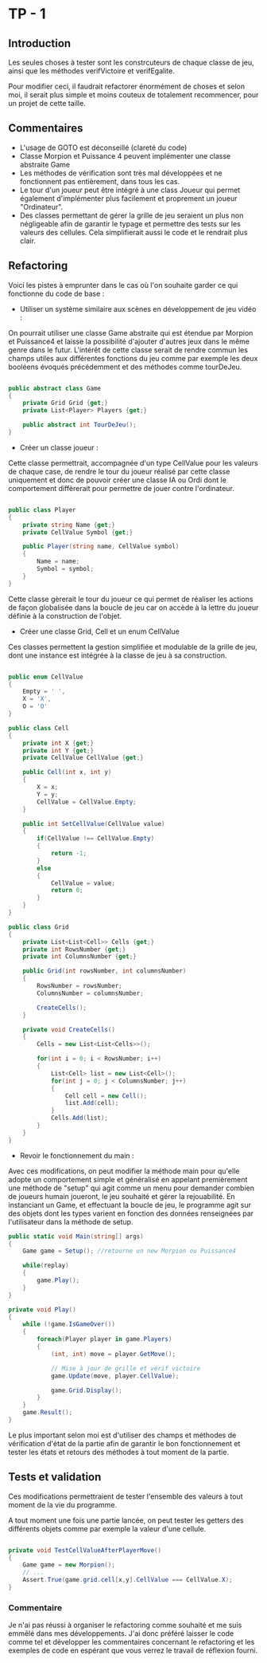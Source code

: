 # TP - 1

## Introduction

Les seules choses à tester sont les constrcuteurs de chaque classe de jeu, ainsi que les méthodes verifVictoire et verifEgalite.

Pour modifier ceci, il faudrait refactorer énormément de choses et selon moi, il serait plus simple et moins couteux de totalement recommencer, pour un projet de cette taille.

## Commentaires

- L'usage de GOTO est déconseillé (clareté du code)
- Classe Morpion et Puissance 4 peuvent implémenter une classe abstraite Game
- Les méthodes de vérification sont très mal développées et ne fonctionnent pas entièrement, dans tous les cas.
- Le tour d'un joueur peut être intégré à une class Joueur qui permet également d'implémenter plus facilement et proprement un joueur "Ordinateur".
- Des classes permettant de gérer la grille de jeu seraient un plus non négligeable afin de garantir le typage et permettre des tests sur les valeurs des cellules. Cela simplifierait aussi le code et le rendrait plus clair.

## Refactoring

Voici les pistes à emprunter dans le cas où l'on souhaite garder ce qui fonctionne du code de base :

- Utiliser un système similaire aux scènes en développement de jeu vidéo :

On pourrait utiliser une classe Game abstraite qui est étendue par Morpion et Puissance4 et laisse la possibilité d'ajouter d'autres jeux dans le même genre dans le futur. L'intérêt de cette classe serait de rendre commun les champs utiles aux différentes fonctions du jeu comme par exemple les deux booléens évoqués précédemment et des méthodes comme tourDeJeu.

```cs

public abstract class Game
{
	private Grid Grid {get;}
	private List<Player> Players {get;}

	public abstract int TourDeJeu();
}

```

- Créer un classe joueur :

Cette classe permettrait, accompagnée d'un type CellValue pour les valeurs de chaque case, de rendre le tour du joueur réalisé par cette classe uniquement et donc de pouvoir créer une classe IA ou Ordi dont le comportement diffèrerait pour permettre de jouer contre l'ordinateur.

```cs

public class Player
{
	private string Name {get;}
	private CellValue Symbol {get;}

	public Player(string name, CellValue symbol)
	{
		Name = name;
		Symbol = symbol;
	}
}

```

Cette classe gèrerait le tour du joueur ce qui permet de réaliser les actions de façon globalisée dans la boucle de jeu car on accède à la lettre du joueur définie à la construction de l'objet.

- Créer une classe Grid, Cell et un enum CellValue

Ces classes permettent la gestion simplifiée et modulable de la grille de jeu, dont une instance est intégrée à la classe de jeu à sa construction.

```cs

public enum CellValue
{
	Empty = ' ',
	X = 'X',
	O = 'O'
}

public class Cell
{
	private int X {get;}
	private int Y {get;}
	private CellValue CellValue {get;}

	public Cell(int x, int y)
	{
		X = x;
		Y = y;
		CellValue = CellValue.Empty;
	}

	public int SetCellValue(CellValue value)
	{
		if(CellValue !== CellValue.Empty)
		{
			return -1;
		}
		else
		{
			CellValue = value;
			return 0;
		}
	}
}

public class Grid
{
	private List<List<Cell>> Cells {get;}
	private int RowsNumber {get;}
	private int ColumnsNumber {get;}

	public Grid(int rowsNumber, int columnsNumber)
	{
		RowsNumber = rowsNumber;
		ColumnsNumber = columnsNumber;

		CreateCells();
	}

	private void CreateCells()
	{
		Cells = new List<List<Cells>>();

		for(int i = 0; i < RowsNumber; i++)
		{
			List<Cell> list = new List<Cell>();
			for(int j = 0; j < ColumnsNumber; j++)
			{
				Cell cell = new Cell();
				list.Add(cell);
			}
			Cells.Add(list);
		}
	}
}

```

- Revoir le fonctionnement du main :

Avec ces modifications, on peut modifier la méthode main pour qu'elle adopte un comportement simple et généralisé en appelant premièrement une méthode de "setup" qui agit comme un menu pour demander combien de joueurs humain joueront, le jeu souhaité et gérer la rejouabilité. En instanciant un Game, et effectuant la boucle de jeu, le programme agit sur des objets dont les types varient en fonction des données renseignées par l'utilisateur dans la méthode de setup.

```cs
public static void Main(string[] args)
{
	Game game = Setup(); //retourne un new Morpion ou Puissance4

	while(replay)
	{
		game.Play();
	}
}

private void Play()
{
	while (!game.IsGameOver())
	{
		foreach(Player player in game.Players)
		{
			(int, int) move = player.GetMove();

			// Mise à jour de grille et vérif victoire
			game.Update(move, player.CellValue);

			game.Grid.Display();
		}
	}
	game.Result();
}
```

Le plus important selon moi est d'utiliser des champs et méthodes de vérification d'état de la partie afin de garantir le bon fonctionnement et tester les états et retours des méthodes à tout moment de la partie.

## Tests et validation

Ces modifications permettraient de tester l'ensemble des valeurs à tout moment de la vie du programme.

A tout moment une fois une partie lancée, on peut tester les getters des différents objets comme par exemple la valeur d'une cellule.

```cs

private void TestCellValueAfterPlayerMove()
{
	Game game = new Morpion();
	// ...
	Assert.True(game.grid.cell[x,y].CellValue === CellValue.X);
}

```

### Commentaire

Je n'ai pas réussi à organiser le refactoring comme souhaité et me suis emmêlé dans mes développements. J'ai donc préféré laisser le code comme tel et développer les commentaires concernant le refactoring et les exemples de code en espérant que vous verrez le travail de réflexion fourni.
